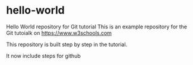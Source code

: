 # hello-world
Hello World repository for Git tutorial
This is an example repository for the Git tutoialk on https://www.w3schools.com

This repository is built step by step in the tutorial.

It now include steps for github
